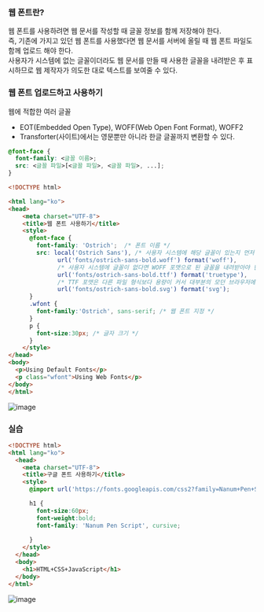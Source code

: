 ### 웹 폰트란?

웹 폰트를 사용하려면 웹 문서를 작성할 때 글꼴 정보를 함께 저장해야 한다.  
즉, 기존에 가지고 있던 웹 폰트를 사용했다면 웹 문서를 서버에 올릴 때 웹 폰트 파일도 함께 업로드 해야 한다.  
사용자가 시스템에 없는 글꼴이더라도 웹 문서를 만들 때 사용한 글꼴을 내려받은 후 표시하므로 웹 제작자가 의도한 대로 텍스트를 보여줄 수 있다. 

### 웹 폰트 업로드하고 사용하기

웹에 적합한 여러 글꼴
- EOT(Embedded Open Type), WOFF(Web Open Font Format), WOFF2
- Transforter(사이트)에서는 영문뿐만 아니라 한글 글꼴까지 변환할 수 있다.

```css
@font-face {
  font-family: <글꼴 이름>;
  src: <글꼴 파일>[<글꼴 파일>, <글꼴 파일>, ...];
}
```

```html
<!DOCTYPE html>

<html lang="ko">
<head>
    <meta charset="UTF-8">
    <title>웹 폰트 사용하기</title>
    <style>
      @font-face {
        font-family: 'Ostrich';  /* 폰트 이름 */
        src: local('Ostrich Sans'), /* 사용자 시스템에 해당 글꼴이 있는지 먼저 확인*/
              url('fonts/ostrich-sans-bold.woff') format('woff'), 
              /* 사용자 시스템에 글꼴이 없다면 WOFF 포맷으로 된 글꼴을 내려받아야 한다.*/
              url('fonts/ostrich-sans-bold.ttf') format('truetype'), 
              /* TTF 포맷은 다른 파일 형식보다 용량이 커서 대부분의 모던 브라우저에서 지원하는 WOFF 포맷을 먼저 선언하고 TTF 포맷은 그 후에 선언한다.*/
              url('fonts/ostrich-sans-bold.svg') format('svg');
      }
      .wfont {
        font-family:'Ostrich', sans-serif; /* 웹 폰트 지정 */
      }
      p {
        font-size:30px; /* 글자 크기 */
      }
    </style>
</head>
<body>
  <p>Using Default Fonts</p>
  <p class="wfont">Using Web Fonts</p>
</body>
</html>
```
![image](https://github.com/Seonghyun-Park/Web/assets/121333241/c488da1b-223b-4023-a763-c420fc2ef6df)

### 실습

```html
<!DOCTYPE html>
<html lang="ko">
  <head>
    <meta charset="UTF-8">
    <title>구글 폰트 사용하기</title>
    <style>
      @import url('https://fonts.googleapis.com/css2?family=Nanum+Pen+Script&display=swap');

      h1 {
        font-size:60px;
        font-weight:bold;   
        font-family: 'Nanum Pen Script', cursive;
    
      }
    </style>
  </head>
  <body>
    <h1>HTML+CSS+JavaScript</h1>
  </body>
</html>

```
![image](https://github.com/Seonghyun-Park/Web/assets/121333241/4a8763ba-b068-4f48-9f12-95e524374f18)

